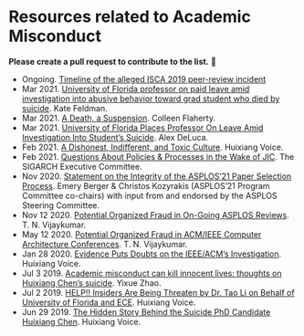 # Resources related to Academic Misconduct

**Please create a pull request to contribute to the list.** 💪

- Ongoing. [Timeline of the alleged ISCA 2019 peer-review incident](https://pbzcnepu.net/isca/timeline.html)
- Mar 2021. [University of Florida professor on paid leave amid investigation into abusive behavior toward grad student who died by suicide](https://www.nydailynews.com/news/national/ny-university-florida-professor-li-graduate-student-suicide-20210303-yk37y7ie3fd2vc7k3m7u5nc44y-story.html). Kate Feldman.
- Mar 2021. [A Death, a Suspension](https://www.insidehighered.com/news/2021/03/03/u-florida-suspends-professor-blamed-students-suicide). Colleen Flaherty. 
- Mar 2021. [University of Florida Places Professor On Leave Amid Investigation Into Student’s Suicide](https://www.wuft.org/news/2021/03/01/university-of-florida-places-professor-on-leave-amid-investigation-into-students-suicide/). Alex DeLuca.
- Feb 2021. [A Dishonest, Indifferent, and Toxic Culture](https://huixiangvoice.medium.com/a-dishonest-indifferent-and-toxic-culture-113339aa67e9). Huixiang Voice.
- Feb 2021. [Questions About Policies & Processes in the Wake of JIC](https://www.sigarch.org/questions-about-policies-processes-in-the-wake-of-jic/). The SIGARCH Executive Committee.
- Nov 2020. [Statement on the Integrity of the ASPLOS’21 Paper Selection Process](https://asplos-conference.org/process-integrity/). Emery Berger & Christos Kozyrakis (ASPLOS’21 Program Committee co-chairs) with input from and endorsed by the ASPLOS Steering Committee.
- Nov 12 2020. [Potential Organized Fraud in On-Going ASPLOS Reviews](https://medium.com/@tnvijayk/potential-organized-fraud-in-on-going-asplos-reviews-874ce14a3ebe). T. N. Vijaykumar.
- May 12 2020. [Potential Organized Fraud in ACM/IEEE Computer Architecture Conferences](https://medium.com/@tnvijayk/potential-organized-fraud-in-acm-ieee-computer-architecture-conferences-ccd61169370d). T. N. Vijaykumar.
- Jan 28 2020. [Evidence Puts Doubts on the IEEE/ACM’s Investigation](https://medium.com/@huixiangvoice/evidence-put-doubts-on-the-ieee-acms-investigation-991a6d50802a). Huixiang Voice.
- Jul 3 2019. [Academic misconduct can kill innocent lives: thoughts on Huixiang Chen’s suicide](https://medium.com/@yixue_zhao/academic-misconduct-can-kill-innocent-lives-thoughts-on-huixiang-chens-suicide-f619f6465a80). Yixue Zhao.
- Jul 2 2019. [HELP!! Insiders Are Being Threaten by Dr. Tao Li on Behalf of University of Florida and ECE](https://medium.com/@huixiangvoice/help-dr-tao-li-is-threatening-insiders-on-behalf-of-university-of-florida-3fa1cb16de68). Huixiang Voice.
- Jun 29 2019. [The Hidden Story Behind the Suicide PhD Candidate Huixiang Chen](https://medium.com/@huixiangvoice/the-hidden-story-behind-the-suicide-phd-candidate-huixiang-chen-236cd39f79d3). Huixiang Voice.

